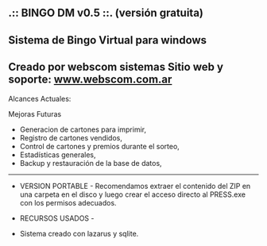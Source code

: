 .:: BINGO DM v0.5 ::. (versión gratuita)
----------------------------------------------------------------------------------------
Sistema de Bingo Virtual para windows
----------------------------------------------------------------------------------------
Creado por webscom sistemas
Sitio web y soporte: www.webscom.com.ar
----------------------------------------------------------------------------------------

Alcances Actuales:


Mejoras Futuras
- Generacion de cartones para imprimir,
- Registro de cartones vendidos,
- Control de cartones y premios durante el sorteo,
- Estadísticas generales, 
- Backup y restauración de la base de datos,

----------------------------------------------------------------------------------------
- VERSION PORTABLE -
Recomendamos extraer el contenido del ZIP en una carpeta en el disco 
y luego crear el acceso directo al PRESS.exe con los permisos adecuados.

- RECURSOS USADOS -
* Sistema creado con lazarus y sqlite.
